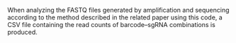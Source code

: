 When analyzing the FASTQ files generated by amplification and sequencing according to the method described in the related paper using this code, a CSV file containing the read counts of barcode–sgRNA combinations is produced.
